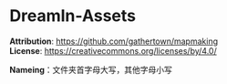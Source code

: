# DreamIn-Assets
**Attribution**: https://github.com/gathertown/mapmaking  
**License**: https://creativecommons.org/licenses/by/4.0/



**Nameing**：文件夹首字母大写，其他字母小写
